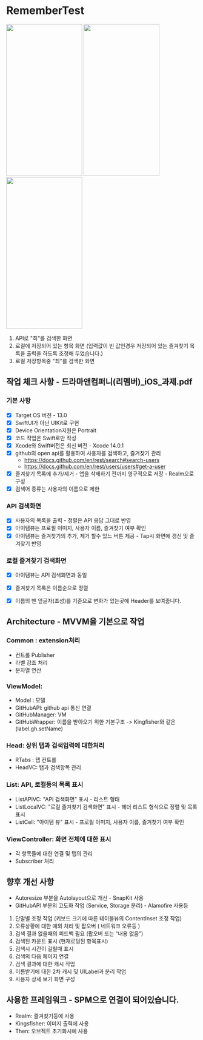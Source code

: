 # RememberTest

<img src="https://user-images.githubusercontent.com/84484505/193732363-614337df-9edb-43c5-b64a-69f3fa7d5aa4.png" width="200" height="400"/> <img src="https://user-images.githubusercontent.com/84484505/193732369-85d4addf-81ce-449e-a131-53efbd5c9878.png" width="200" height="400"/> <img src="https://user-images.githubusercontent.com/84484505/193732376-72c41e0c-bf0f-43c0-a331-55dc112278a5.png" width="200" height="400"/>

1. API로 "최"를 검색한 화면
2. 로컬에 저장되어 있는 항목 화면 (입력값이 빈 값인경우 저장되어 있는 즐겨찾기 목록을 출력을 하도록 조정해 두었습니다.)
3. 로컬 저장항목중 "최"를 검색한 화면


## 작업 체크 사항 - 드라마앤컴퍼니(리멤버)_iOS_과제.pdf
### 기본 사항
- [x] Target OS 버전 - 13.0
- [x] SwiftUI가 아닌 UIKit로 구현
- [x] Device Orientation지원은 Portrait
- [x] 코드 작업은 Swift로만 작성
- [x] Xcode와 Swift버전은 최신 버전 - Xcode 14.0.1
- [x] github의 open api를 활용하여 사용자를 검색하고, 즐겨찾기 관리
  - https://docs.github.com/en/rest/search#search-users
  - https://docs.github.com/en/rest/users/users#get-a-user
- [x] 즐겨찾기 목록에 추가/제거 - 앱을 삭제하기 전까지 영구적으로 저장 - Realm으로 구성
- [x] 검색어 종류는 사용자의 이름으로 제한

### API 검색화면
- [x] 사용자의 목록을 출력 - 정렬은 API 응답 그대로 반영
- [x] 아이템뷰는 프로필 이미지, 사용자 이름, 즐겨찾기 여부 확인
- [x] 아이템뷰는 즐겨찾기의 추가, 제거 할수 있느 버튼 제공 - Tap시 화면에 갱신 및 즐겨찾기 반영

### 로컬 즐겨찾기 검색화면
- [x] 아이템뷰는 API 검색화면과 동일
- [x] 즐겨찾기 목록은 이름순으로 정렬
- [x] 이름의 맨 앞글자(초성)를 기준으로 변화가 있는곳에 Header를 보여줍니다.


## Architecture - MVVM을 기본으로 작업

### Common : extension처리
- 컨트롤 Publisher
- 라벨 강조 처리
- 문자열 연산

### ViewModel: 
- Model : 모델 
- GitHubAPI: github api 통신 연결
- GitHubManager: VM
- GitHubWrapper: 이름을 받아오기 위한 기본구조 -> Kingfisher와 같은 (label.gh.setName)

### Head: 상위 탭과 검색입력에 대한처리
- RTabs : 탭 컨트롤 
- HeadVC: 탭과 검색항목 관리

### List: API, 로컬등의 목록 표시 
- ListAPIVC:   "API 검색화면" 표시 - 리스트 형태
- ListLocalVC: "로컬 즐겨찾기 검색화면" 표시 - 헤더 리스트 형식으로 정렬 및 목록 표시
- ListCell:    "아이템 뷰" 표시 - 프로필 이미지, 사용자 이름, 즐겨찾기 여부 확인

### ViewController: 화면 전체에 대한 표시
- 각 항목들에 대한 연결 및 탭의 관리
- Subscriber 처리

## 향후 개선 사항 
- Autoresize 부분을 Autolayout으로 개선 - SnapKit 사용
- GitHubAPI 부분의 고도화 작업 (Service, Storage 분리) - Alamofire 사용등
1. 단말별 조정 작업 (키보드 크기에 따른 테이블뷰의 ContentInset 조정 작업)
2. 오류상황에 대한 예외 처리 및 팝오버 ( 네트워크 오류등 )
3. 검색 결과 없을때의 피드백 필요 (팝오버 또는 “내용 없음”)
4. 검색된 카운트 표시 (현재로딩된 항목표시)
5. 검색시 시간이 걸릴때 표시 
6. 검색의 다음 페이지 연결
7. 검색 결과에 대한 캐시 작업
8. 이름받기에 대한 2차 캐시 및 UILabel과 분리 작업
9. 사용자 상세 보기 화면 구성

## 사용한 프레임워크 - SPM으로 연결이 되어있습니다.
- Realm: 즐겨찾기등에 사용
- Kingsfisher: 이미지 출력에 사용
- Then: 오브젝트 초기화시에 사용

